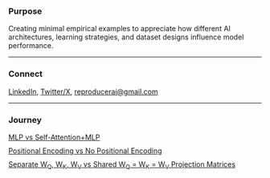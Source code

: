 ### Purpose
Creating minimal empirical examples to appreciate how different AI architectures, learning strategies, and dataset designs influence model performance.

---

### Connect
<a href="https://www.linkedin.com/in/minhaj-uddin-ansari-040573160/" target="_blank">LinkedIn</a>,
<a href="https://x.com/minhajansari_" target="_blank">Twitter/X</a>,
<a href="mailto:reproducerai@gmail.com">reproducerai@gmail.com</a>

---

### Journey

<div style="display: flex; flex-direction: column; gap: 10px;">
<a href="transformers_vs_mlps.html" target="_blank">
  MLP vs Self-Attention+MLP
</a>
<a href="transformers_pe_vs_no_pe.html" target="_blank">
  Positional Encoding vs No Positional Encoding
</a>
<a href="shared_vs_separate.html" target="_blank">
  Separate 
  W<sub>Q</sub>, W<sub>K</sub>, W<sub>V</sub> vs Shared 
  W<sub>Q</sub> = W<sub>K</sub> = W<sub>V</sub> Projection Matrices
</a>
</div>


